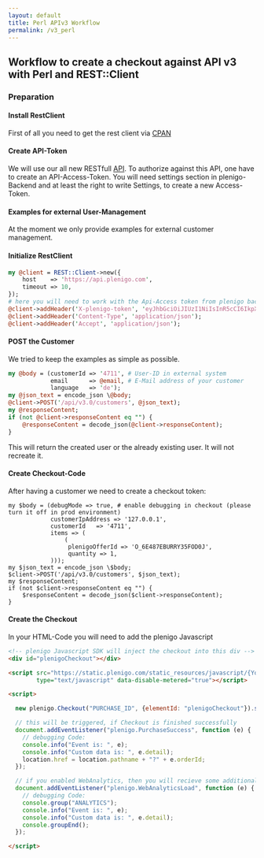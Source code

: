 ```yaml
---
layout: default
title: Perl APIv3 Workflow
permalink: /v3_perl
---
```


## Workflow to create a checkout against API v3 with Perl and REST::Client

### Preparation

#### Install RestClient

First of all you need to get the rest client via [CPAN](https://metacpan.org/pod/REST::Client)

#### Create API-Token

We will use our all new RESTfull [API](https://api.plenigo.com/doc/v3/). To authorize against this API, one have to create an API-Access-Token.
You will need settings section in plenigo-Backend  and at least the right to write Settings, to create a new Access-Token.


#### Examples for external User-Management

At the moment we only provide examples for external customer management. 

#### Initialize RestClient

```perl
my @client = REST::Client->new({
    host    => 'https://api.plenigo.com',
    timeout => 10,
});
# here you will need to work with the Api-Access token from plenigo backend
@client->addHeader('X-plenigo-token', 'eyJhbGciOiJIUzI1NiIsInR5cCI6IkpXVCJ9.eyJ0aGVzZSI6ImFyZSIsInBsZW5pZ28iOiJ0ZXN0IiwiZGF0YSI6ImRvIiwibm90IjoiY29uc3VtZSJ9.xnFAQQbHEFLisgeU2YqWsIfpCgEbmh_Hy59Ja0Ztxyw');
@client->addHeader('Content-Type', 'application/json');
@client->addHeader('Accept', 'application/json');
```

#### POST the Customer

We tried to keep the examples as simple as possible.

```perl
my @body = (customerId => '4711', # User-ID in external system
            email      => @email, # E-Mail address of your customer
            language   => 'de');
my @json_text = encode_json \@body;
@client->POST('/api/v3.0/customers', @json_text);
my @responseContent;
if (not @client->responseContent eq "") {
    @responseContent = decode_json(@client->responseContent);
}
```

This will return the created user or the already existing user. It will not recreate it.

#### Create Checkout-Code

After having a customer we need to create a checkout token:

```perl5
my $body = (debugMode => true, # enable debugging in checkout (please turn it off in prod environment)
            customerIpAddress => '127.0.0.1',
            customerId   => '4711',
            items => (
                (
                 plenigoOfferId => 'O_6E487EBURRY35FOD0J',
                 quantity => 1,
            )));
my $json_text = encode_json \$body;
$client->POST('/api/v3.0/customers', $json_text);
my $responseContent;
if (not $client->responseContent eq "") {
    $responseContent = decode_json($client->responseContent);
}
```

#### Create the Checkout
In your HTML-Code you will need to add the plenigo Javascript

```html
<!-- plenigo Javascript SDK will inject the checkout into this div -->
<div id="plenigoCheckout"></div>

<script src="https://static.plenigo.com/static_resources/javascript/{YourCompanyId}/plenigo_sdk.min.js"
        type="text/javascript" data-disable-metered="true"></script>

<script>

  new plenigo.Checkout("PURCHASE_ID", {elementId: "plenigoCheckout"}).start();

  // this will be triggered, if Checkout is finished successfully
  document.addEventListener("plenigo.PurchaseSuccess", function (e) {
    // debugging Code:
    console.info("Event is: ", e);
    console.info("Custom data is: ", e.detail);
    location.href = location.pathname + "?" + e.orderId;
  });

  // if you enabled WebAnalytics, then you will recieve some additional information during the checkout 
  document.addEventListener("plenigo.WebAnalyticsLoad", function (e) {
    // debugging Code:
    console.group("ANALYTICS");
    console.info("Event is: ", e);
    console.info("Custom data is: ", e.detail);
    console.groupEnd();
  });

</script>
```
